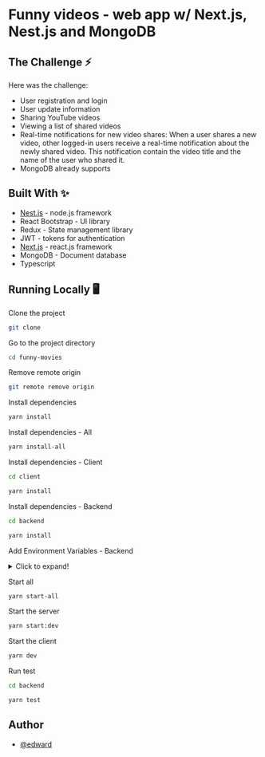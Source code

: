# Funny videos - web app w/ Next.js, Nest.js and MongoDB

## The Challenge ⚡️
Here was the challenge:

- User registration and login
- User update information
- Sharing YouTube videos
- Viewing a list of shared videos
- Real-time notifications for new video shares: When a user shares a new video, other logged-in users  receive a real-time notification about the newly shared video. This notification contain the video title and the name of the user who shared it. 
- MongoDB already supports


## Built With ✨

- [Nest.js](https://nestjs.com/) - node.js framework
- React Bootstrap - UI library
- Redux - State management library
- JWT - tokens for authentication
- [Next.js](https://nextjs.org/) - react.js framework
- MongoDB - Document database
- Typescript

## Running Locally 🖥️

Clone the project

```bash
git clone 
```

Go to the project directory

```bash
cd funny-movies
```

Remove remote origin

```bash
git remote remove origin
```

Install dependencies

```bash
yarn install
```

Install dependencies - All

```bash
yarn install-all
```

Install dependencies - Client
```bash
cd client
```

```bash
yarn install
```

Install dependencies - Backend
```bash
cd backend
```

```bash
yarn install
```

Add Environment Variables - Backend

<details>
  <summary>Click to expand!</summary>
  
  - `MONGODB_URL` 
  - `JWT_SECRET`
  - `CLIENT_URL`
  - `SESSION_KEY`

</details>

Start all

```bash
yarn start-all
```

Start the server

```bash
yarn start:dev
```

Start the client

```bash
yarn dev
```

Run test

```bash
cd backend
```

```bash
yarn test
```

## Author
- [@edward](https://github.com/tpazyot127)


